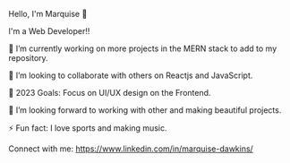 Hello, I'm Marquise 👋

I'm a Web Developer!!

🌱 I’m currently working on more projects in the MERN stack to add to my repository.

👯 I’m looking to collaborate with others on Reactjs and JavaScript.

🥅 2023 Goals: Focus on UI/UX design on the Frontend.

🤔 I’m looking forward to working with other and making beautiful projects.

⚡ Fun fact: I love sports and making music.

Connect with me:
https://www.linkedin.com/in/marquise-dawkins/



